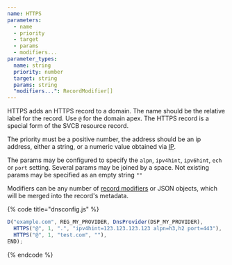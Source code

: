 ```yaml
---
name: HTTPS
parameters:
  - name
  - priority
  - target
  - params
  - modifiers...
parameter_types:
  name: string
  priority: number
  target: string
  params: string
  "modifiers...": RecordModifier[]
---
```


HTTPS adds an HTTPS record to a domain. The name should be the relative label for the record. Use `@` for the domain apex. The HTTPS record is a special form of the SVCB resource record.

The priority must be a positive number, the address should be an ip address, either a string, or a numeric value obtained via [IP](../top-level-functions/IP.md).

The params may be configured to specify the `alpn`, `ipv4hint`, `ipv6hint`, `ech` or `port` setting. Several params may be joined by a space. Not existing params may be specified as an empty string `""`

Modifiers can be any number of [record modifiers](https://docs.dnscontrol.org/language-reference/record-modifiers) or JSON objects, which will be merged into the record's metadata.

{% code title="dnsconfig.js" %}
```javascript
D("example.com", REG_MY_PROVIDER, DnsProvider(DSP_MY_PROVIDER),
  HTTPS("@", 1, ".", "ipv4hint=123.123.123.123 alpn=h3,h2 port=443"),
  HTTPS("@", 1, "test.com", ""),
END);
```
{% endcode %}
